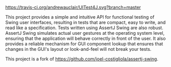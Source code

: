 https://travis-ci.org/andrewauclair/UITest4J.svg?branch=master

<!-- Test NG: [![][Maven Central TestNG img]][Maven Central TestNG]
JUnit: [![][Maven Central JUnit img]][Maven Central JUnit] -->

This project provides a simple and intuitive API for functional testing of Swing user interfaces, resulting in tests 
that are compact, easy to write, and read like a specification. Tests written using AssertJ Swing are also robust. 
AssertJ Swing simulates actual user gestures at the operating system level, ensuring that the application will behave correctly in 
front of the user. It also provides a reliable mechanism for GUI component lookup that ensures that changes in the GUI's 
layout or look-and-feel will not break your tests.

This project is a fork of https://github.com/joel-costigliola/assertj-swing.

<!--
[Maven Central TestNG]:https://maven-badges.herokuapp.com/maven-central/org.assertj/assertj-swing-testng
[Maven Central TestNG img]:https://maven-badges.herokuapp.com/maven-central/org.assertj/assertj-swing-testng/badge.svg

[Maven Central JUnit]:https://maven-badges.herokuapp.com/maven-central/org.assertj/assertj-swing-junit
[Maven Central JUnit img]:https://maven-badges.herokuapp.com/maven-central/org.assertj/assertj-swing-junit/badge.svg
-->

